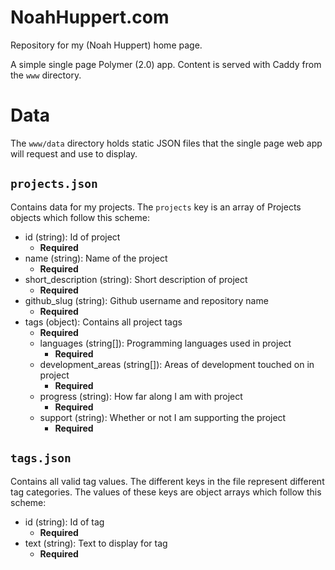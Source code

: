 # NoahHuppert.com
Repository for my (Noah Huppert) home page.

A simple single page Polymer (2.0) app. Content is served with Caddy from the `www` directory.

# Data
The `www/data` directory holds static JSON files that the single page web app will request and use to display.

## `projects.json`
Contains data for my projects. The `projects` key is an array of Projects objects which follow this scheme:
- id (string): Id of project
    - **Required**
- name (string): Name of the project
    - **Required**
- short_description (string): Short description of project
    - **Required**
- github_slug (string): Github username and repository name 
    - **Required**
- tags (object): Contains all project tags
    - **Required**
    - languages (string[]): Programming languages used in project
        - **Required**
    - development_areas (string[]): Areas of development touched on in project
        - **Required**
    - progress (string): How far along I am with project
        - **Required**
    - support (string): Whether or not I am supporting the project
        - **Required**
   
## `tags.json`
Contains all valid tag values. The different keys in the file represent different tag categories. The values of these 
keys are object arrays which follow this scheme:
- id (string): Id of tag
    - **Required**
- text (string): Text to display for tag
    - **Required**

